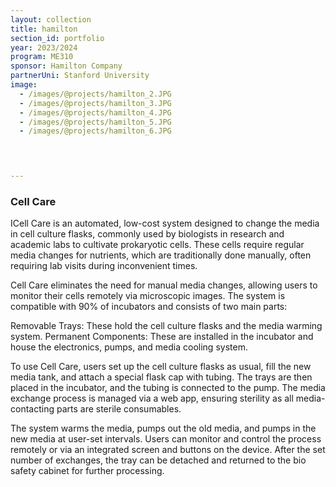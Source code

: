 ```yaml
---
layout: collection
title: hamilton
section_id: portfolio
year: 2023/2024
program: ME310
sponsor: Hamilton Company
partnerUni: Stanford University
image:
  - /images/@projects/hamilton_2.JPG
  - /images/@projects/hamilton_3.JPG
  - /images/@projects/hamilton_4.JPG
  - /images/@projects/hamilton_5.JPG
  - /images/@projects/hamilton_6.JPG

  


---
```


### **Cell Care** 

ICell Care is an automated, low-cost system designed to change the media in cell culture flasks, commonly used by biologists in research and academic labs to cultivate prokaryotic cells. These cells require regular media changes for nutrients, which are traditionally done manually, often requiring lab visits during inconvenient times.

Cell Care eliminates the need for manual media changes, allowing users to monitor their cells remotely via microscopic images. The system is compatible with 90% of incubators and consists of two main parts:

Removable Trays: These hold the cell culture flasks and the media warming system.
Permanent Components: These are installed in the incubator and house the electronics, pumps, and media cooling system.

To use Cell Care, users set up the cell culture flasks as usual, fill the new media tank, and attach a special flask cap with tubing. The trays are then placed in the incubator, and the tubing is connected to the pump. The media exchange process is managed via a web app, ensuring sterility as all media-contacting parts are sterile consumables.

The system warms the media, pumps out the old media, and pumps in the new media at user-set intervals. Users can monitor and control the process remotely or via an integrated screen and buttons on the device. After the set number of exchanges, the tray can be detached and returned to the bio safety cabinet for further processing.

